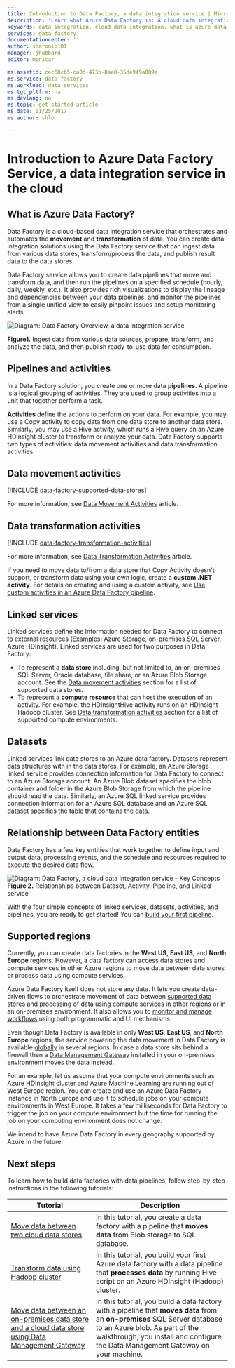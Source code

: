 ```yaml
---
title: Introduction to Data Factory, a data integration service | Microsoft Docs
description: 'Learn what Azure Data Factory is: A cloud data integration service that orchestrates and automates movement and transformation of data.'
keywords: data integration, cloud data integration, what is azure data factory
services: data-factory
documentationcenter: ''
author: sharonlo101
manager: jhubbard
editor: monicar

ms.assetid: cec68cb5-ca0d-473b-8ae8-35de949a009e
ms.service: data-factory
ms.workload: data-services
ms.tgt_pltfrm: na
ms.devlang: na
ms.topic: get-started-article
ms.date: 01/25/2017
ms.author: shlo

---
```

# Introduction to Azure Data Factory Service, a data integration service in the cloud
## What is Azure Data Factory?
Data Factory is a cloud-based data integration service that orchestrates and automates the **movement** and **transformation** of data. You can create data integration solutions using the Data Factory service that can ingest data from various data stores, transform/process the data, and publish result data to the data stores.

Data Factory service allows you to create data pipelines that move and transform data, and then run the pipelines on a specified schedule (hourly, daily, weekly, etc.). It also provides rich visualizations to display the lineage and dependencies between your data pipelines, and monitor the pipelines from a single unified view to easily pinpoint issues and setup monitoring alerts.

![Diagram: Data Factory Overview, a data integration service](./media/data-factory-introduction/what-is-azure-data-factory.png)

**Figure1.** Ingest data from various data sources, prepare, transform, and analyze the data, and then publish ready-to-use data for consumption.

## Pipelines and activities
In a Data Factory solution, you create one or more data **pipelines**. A pipeline is a logical grouping of activities. They are used to group activities into a unit that together perform a task.

**Activities** define the actions to perform on your data. For example, you may use a Copy activity to copy data from one data store to another data store. Similarly, you may use a Hive activity, which runs a Hive query on an Azure HDInsight cluster to transform or analyze your data. Data Factory supports two types of activities: data movement activities and data transformation activities.

## Data movement activities
[!INCLUDE [data-factory-supported-data-stores](../../includes/data-factory-supported-data-stores.md)]

For more information, see [Data Movement Activities](data-factory-data-movement-activities.md) article.

## Data transformation activities
[!INCLUDE [data-factory-transformation-activities](../../includes/data-factory-transformation-activities.md)]

For more information, see [Data Transformation Activities](data-factory-data-transformation-activities.md) article.

If you need to move data to/from a data store that Copy Activity doesn't support, or transform data using your own logic, create a **custom .NET activity**. For details on creating and using a custom activity, see [Use custom activities in an Azure Data Factory pipeline](data-factory-use-custom-activities.md).

## Linked services
Linked services define the information needed for Data Factory to connect to external resources (Examples: Azure Storage, on-premises SQL Server, Azure HDInsight). Linked services are used for two purposes in Data Factory:

* To represent a **data store** including, but not limited to, an on-premises SQL Server, Oracle database, file share, or an Azure Blob Storage account. See the [Data movement activities](#data-movement-activities) section for a list of supported data stores.
* To represent a **compute resource** that can host the execution of an activity. For example, the HDInsightHive activity runs on an HDInsight Hadoop cluster. See [Data transformation activities](#data-transformation-activities) section for a list of supported compute environments.

## Datasets
Linked services link data stores to an Azure data factory. Datasets represent data structures with in the data stores. For example, an Azure Storage linked service provides connection information for Data Factory to connect to an Azure Storage account. An Azure Blob dataset specifies the blob container and folder in the Azure Blob Storage from which the pipeline should read the data. Similarly, an Azure SQL linked service provides connection information for an Azure SQL database and an Azure SQL dataset specifies the table that contains the data.   

## Relationship between Data Factory entities
Data Factory has a few key entities that work together to define input and output data, processing events, and the schedule and resources required to execute the desired data flow.

![Diagram: Data Factory, a cloud data integration service - Key Concepts](./media/data-factory-introduction/data-integration-service-key-concepts.png)
**Figure 2.** Relationships between Dataset, Activity, Pipeline, and Linked service

With the four simple concepts of linked services, datasets, activities, and pipelines, you are ready to get started! You can [build your first pipeline](data-factory-build-your-first-pipeline.md).

## Supported regions
Currently, you can create data factories in the **West US**, **East US**, and **North Europe** regions. However, a data factory can access data stores and compute services in other Azure regions to move data between data stores or process data using compute services.

Azure Data Factory itself does not store any data. It lets you create data-driven flows to orchestrate movement of data between [supported data stores](data-factory-data-movement-activities.md#supported-data-stores-and-formats) and processing of data using [compute services](data-factory-compute-linked-services.md) in other regions or in an on-premises environment. It also allows you to [monitor and manage workflows](data-factory-monitor-manage-pipelines.md) using both programmatic and UI mechanisms.

Even though Data Factory is available in only **West US**, **East US**, and **North Europe** regions, the service powering the data movement in Data Factory is available [globally](data-factory-data-movement-activities.md#global) in several regions. In case a data store sits behind a firewall then a [Data Management Gateway](data-factory-move-data-between-onprem-and-cloud.md) installed in your on-premises environment moves the data instead.

For an example, let us assume that your compute environments such as Azure HDInsight cluster and Azure Machine Learning are running out of West Europe region. You can create and use an Azure Data Factory instance in North Europe and use it to schedule jobs on your compute environments in West Europe. It takes a few milliseconds for Data Factory to trigger the job on your compute environment but the time for running the job on your computing environment does not change.

We intend to have Azure Data Factory in every geography supported by Azure in the future.

## Next steps
To learn how to build data factories with data pipelines, follow step-by-step instructions in the following tutorials:

| Tutorial | Description |
| --- | --- |
| [Move data between two cloud data stores](data-factory-copy-data-from-azure-blob-storage-to-sql-database.md) |In this tutorial, you create a data factory with a pipeline that **moves data** from Blob storage to SQL database. |
| [Transform data using Hadoop cluster](data-factory-build-your-first-pipeline.md) |In this tutorial, you build your first Azure data factory with a data pipeline that **processes data** by running Hive script on an Azure HDInsight (Hadoop) cluster. |
| [Move data between an on-premises data store and a cloud data store using Data Management Gateway](data-factory-move-data-between-onprem-and-cloud.md) |In this tutorial, you build a data factory with a pipeline that **moves data** from an **on-premises** SQL Server database to an Azure blob. As part of the walkthrough, you install and configure the Data Management Gateway on your machine. |
